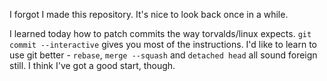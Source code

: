 I forgot I made this repository. It's nice to look back once in a while.

I learned today how to patch commits the way torvalds/linux expects. `git commit --interactive` gives you most of the instructions.
I'd like to learn to use git better - `rebase`, `merge --squash` and `detached head` all sound foreign still.
I think I've got a good start, though.
